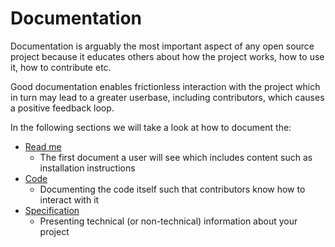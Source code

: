 # Documentation

Documentation is arguably the most important aspect of any open source project because it educates others about how the project works, how to use it, how to contribute etc.

Good documentation enables frictionless interaction with the project which in turn may lead to a greater userbase, including contributors, which causes a positive feedback loop.

In the following sections we will take a look at how to document the:

- [Read me](read-me.md)
  - The first document a user will see which includes content such as installation instructions
- [Code](../code_docs/index.md)
  - Documenting the code itself such that contributors know how to interact with it
- [Specification](../code_docs/specification.md)
  - Presenting technical (or non-technical) information about your project
